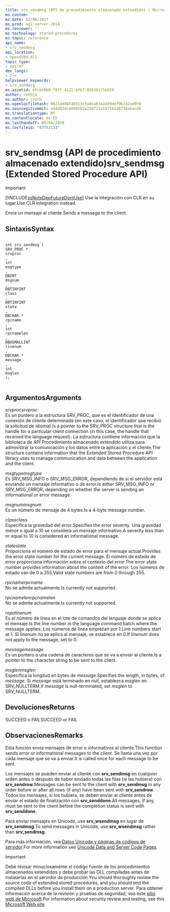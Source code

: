 ```yaml
---
title: srv_sendmsg (API de procedimiento almacenado extendido) | Microsoft Docs
ms.custom: ''
ms.date: 03/06/2017
ms.prod: sql-server-2014
ms.reviewer: ''
ms.technology: stored-procedures
ms.topic: reference
api_name:
- srv_sendmsg
api_location:
- opends60.dll
topic_type:
- apiref
dev_langs:
- C++
helpviewer_keywords:
- srv_sendmsg
ms.assetid: efcb50b9-f8ff-4121-bf67-05830171b928
author: rothja
ms.author: jroth
ms.openlocfilehash: 0821ad88f48313cfadea634a489def9b242a49f0
ms.sourcegitcommit: ad4d92dce894592a259721a1571b1d8736abacdb
ms.translationtype: MT
ms.contentlocale: es-ES
ms.lasthandoff: 08/04/2020
ms.locfileid: "87752133"
---
```

# <a name="srv_sendmsg-extended-stored-procedure-api"></a><span data-ttu-id="fa1ed-102">srv_sendmsg (API de procedimiento almacenado extendido)</span><span class="sxs-lookup"><span data-stu-id="fa1ed-102">srv_sendmsg (Extended Stored Procedure API)</span></span>
    
> [!IMPORTANT]  
>  [!INCLUDE[ssNoteDepFutureDontUse](../../includes/ssnotedepfuturedontuse-md.md)] <span data-ttu-id="fa1ed-103">Use la integración con CLR en su lugar.</span><span class="sxs-lookup"><span data-stu-id="fa1ed-103">Use CLR integration instead.</span></span>  
  
 <span data-ttu-id="fa1ed-104">Envía un mensaje al cliente.</span><span class="sxs-lookup"><span data-stu-id="fa1ed-104">Sends a message to the client.</span></span>  
  
## <a name="syntax"></a><span data-ttu-id="fa1ed-105">Sintaxis</span><span class="sxs-lookup"><span data-stu-id="fa1ed-105">Syntax</span></span>  
  
```  
  
int srv_sendmsg (  
SRV_PROC *  
srvproc  
,  
int  
msgtype  
,  
DBINT  
msgnum  
,  
DBTINYINT  
class  
,   
DBTINYINT  
state  
,  
DBCHAR *  
rpcname  
,  
int   
rpcnamelen  
,  
DBUSMALLINT  
linenum  
,  
DBCHAR *  
message  
,  
int  
msglen   
);  
  
```  
  
## <a name="arguments"></a><span data-ttu-id="fa1ed-106">Argumentos</span><span class="sxs-lookup"><span data-stu-id="fa1ed-106">Arguments</span></span>  
 <span data-ttu-id="fa1ed-107">*srvproc*</span><span class="sxs-lookup"><span data-stu-id="fa1ed-107">*srvproc*</span></span>  
 <span data-ttu-id="fa1ed-108">Es un puntero a la estructura SRV_PROC, que es el identificador de una conexión de cliente determinada (en este caso, el identificador que recibió la solicitud de idioma).</span><span class="sxs-lookup"><span data-stu-id="fa1ed-108">Is a pointer to the SRV_PROC structure that is the handle for a particular client connection (in this case, the handle that received the language request).</span></span> <span data-ttu-id="fa1ed-109">La estructura contiene información que la biblioteca de API Procedimiento almacenado extendido utiliza para administrar la comunicación y los datos entre la aplicación y el cliente.</span><span class="sxs-lookup"><span data-stu-id="fa1ed-109">The structure contains information that the Extended Stored Procedure API library uses to manage communication and data between the application and the client.</span></span>  
  
 <span data-ttu-id="fa1ed-110">*msgtype*</span><span class="sxs-lookup"><span data-stu-id="fa1ed-110">*msgtype*</span></span>  
 <span data-ttu-id="fa1ed-111">Es SRV_MSG_INFO o SRV_MSG_ERROR, dependiendo de si el servidor está enviando un mensaje informativo o de error.</span><span class="sxs-lookup"><span data-stu-id="fa1ed-111">Is either SRV_MSG_INFO or SRV_MSG_ERROR, depending on whether the server is sending an informational or error message.</span></span>  
  
 <span data-ttu-id="fa1ed-112">*msgnum*</span><span class="sxs-lookup"><span data-stu-id="fa1ed-112">*msgnum*</span></span>  
 <span data-ttu-id="fa1ed-113">Es un número de mensaje de 4 bytes.</span><span class="sxs-lookup"><span data-stu-id="fa1ed-113">Is a 4-byte message number.</span></span>  
  
 <span data-ttu-id="fa1ed-114">*class*</span><span class="sxs-lookup"><span data-stu-id="fa1ed-114">*class*</span></span>  
 <span data-ttu-id="fa1ed-115">Especifica la gravedad del error.</span><span class="sxs-lookup"><span data-stu-id="fa1ed-115">Specifies the error severity.</span></span> <span data-ttu-id="fa1ed-116">Una gravedad menor o igual a 10 se considera un mensaje informativo.</span><span class="sxs-lookup"><span data-stu-id="fa1ed-116">A severity less than or equal to 10 is considered an informational message.</span></span>  
  
 <span data-ttu-id="fa1ed-117">*state*</span><span class="sxs-lookup"><span data-stu-id="fa1ed-117">*state*</span></span>  
 <span data-ttu-id="fa1ed-118">Proporciona el número de estado de error para el mensaje actual.</span><span class="sxs-lookup"><span data-stu-id="fa1ed-118">Provides the error state number for the current message.</span></span> <span data-ttu-id="fa1ed-119">El número de estado de error proporciona información sobre el contexto del error.</span><span class="sxs-lookup"><span data-stu-id="fa1ed-119">The error state number provides information about the context of the error.</span></span> <span data-ttu-id="fa1ed-120">Los números de estado van de 0 a 255.</span><span class="sxs-lookup"><span data-stu-id="fa1ed-120">Valid state numbers are from 0 through 255.</span></span>  
  
 <span data-ttu-id="fa1ed-121">*rpcname*</span><span class="sxs-lookup"><span data-stu-id="fa1ed-121">*rpcname*</span></span>  
 <span data-ttu-id="fa1ed-122">No se admite actualmente.</span><span class="sxs-lookup"><span data-stu-id="fa1ed-122">Is currently not supported.</span></span>  
  
 <span data-ttu-id="fa1ed-123">*rpcnamelen*</span><span class="sxs-lookup"><span data-stu-id="fa1ed-123">*rpcnamelen*</span></span>  
 <span data-ttu-id="fa1ed-124">No se admite actualmente.</span><span class="sxs-lookup"><span data-stu-id="fa1ed-124">Is currently not supported.</span></span>  
  
 <span data-ttu-id="fa1ed-125">*ropa*</span><span class="sxs-lookup"><span data-stu-id="fa1ed-125">*linenum*</span></span>  
 <span data-ttu-id="fa1ed-126">Es el número de línea en el lote de comandos del lenguaje donde se aplica el mensaje.</span><span class="sxs-lookup"><span data-stu-id="fa1ed-126">Is the line number in the language command batch where the message applies.</span></span> <span data-ttu-id="fa1ed-127">Los números de línea empiezan por 1.</span><span class="sxs-lookup"><span data-stu-id="fa1ed-127">Line numbers start at 1.</span></span> <span data-ttu-id="fa1ed-128">Si *linenum* no se aplica al mensaje, se establece en 0.</span><span class="sxs-lookup"><span data-stu-id="fa1ed-128">If *linenum* does not apply to the message, set to 0.</span></span>  
  
 <span data-ttu-id="fa1ed-129">*message*</span><span class="sxs-lookup"><span data-stu-id="fa1ed-129">*message*</span></span>  
 <span data-ttu-id="fa1ed-130">Es un puntero a una cadena de caracteres que se va a enviar al cliente.</span><span class="sxs-lookup"><span data-stu-id="fa1ed-130">Is a pointer to the character string to be sent to the client.</span></span>  
  
 <span data-ttu-id="fa1ed-131">*msglen*</span><span class="sxs-lookup"><span data-stu-id="fa1ed-131">*msglen*</span></span>  
 <span data-ttu-id="fa1ed-132">Especifica la longitud en bytes de *message*.</span><span class="sxs-lookup"><span data-stu-id="fa1ed-132">Specifies the length, in bytes, of *message*.</span></span> <span data-ttu-id="fa1ed-133">Si *message* está terminado en null, establezca *msglen* en SRV_NULLTERM.</span><span class="sxs-lookup"><span data-stu-id="fa1ed-133">If *message* is null-terminated, set *msglen* to SRV_NULLTERM.</span></span>  
  
## <a name="returns"></a><span data-ttu-id="fa1ed-134">Devoluciones</span><span class="sxs-lookup"><span data-stu-id="fa1ed-134">Returns</span></span>  
 <span data-ttu-id="fa1ed-135">SUCCEED o FAIL</span><span class="sxs-lookup"><span data-stu-id="fa1ed-135">SUCCEED or FAIL</span></span>  
  
## <a name="remarks"></a><span data-ttu-id="fa1ed-136">Observaciones</span><span class="sxs-lookup"><span data-stu-id="fa1ed-136">Remarks</span></span>  
 <span data-ttu-id="fa1ed-137">Esta función envía mensajes de error o informativos al cliente.</span><span class="sxs-lookup"><span data-stu-id="fa1ed-137">This function sends error or informational messages to the client.</span></span> <span data-ttu-id="fa1ed-138">Se llama una vez por cada mensaje que se va a enviar.</span><span class="sxs-lookup"><span data-stu-id="fa1ed-138">It is called once for each message to be sent.</span></span>  
  
 <span data-ttu-id="fa1ed-139">Los mensajes se pueden enviar al cliente con **srv_sendmsg** en cualquier orden antes o después de haber enviado todas las filas (si las hubiera) con **srv_sendrow**.</span><span class="sxs-lookup"><span data-stu-id="fa1ed-139">Messages can be sent to the client with **srv_sendmsg** in any order before or after all rows (if any) have been sent with **srv_sendrow**.</span></span> <span data-ttu-id="fa1ed-140">Todos los mensajes, si los hubiera, se deben enviar al cliente antes de enviar el estado de finalización con **srv_senddone**.</span><span class="sxs-lookup"><span data-stu-id="fa1ed-140">All messages, if any, must be sent to the client before the completion status is sent with **srv_senddone**.</span></span>  
  
 <span data-ttu-id="fa1ed-141">Para enviar mensajes en Unicode, use **srv_wsendmsg** en lugar de **srv_sendmsg**.</span><span class="sxs-lookup"><span data-stu-id="fa1ed-141">To send messages in Unicode, use **srv_wsendmsg** rather than **srv_sendmsg**.</span></span>  
  
 <span data-ttu-id="fa1ed-142">Para más información, vea [Datos Unicode y páginas de códigos de servidor](../extended-stored-procedures-programming/unicode-data-and-server-code-pages.md).</span><span class="sxs-lookup"><span data-stu-id="fa1ed-142">For more information see [Unicode Data and Server Code Pages](../extended-stored-procedures-programming/unicode-data-and-server-code-pages.md).</span></span>  
  
> [!IMPORTANT]  
>  <span data-ttu-id="fa1ed-143">Debe revisar minuciosamente el código fuente de los procedimientos almacenados extendidos y debe probar las DLL compiladas antes de instalarlas en el servidor de producción.</span><span class="sxs-lookup"><span data-stu-id="fa1ed-143">You should thoroughly review the source code of extended stored procedures, and you should test the compiled DLLs before you install them on a production server.</span></span> <span data-ttu-id="fa1ed-144">Para obtener información acerca de la revisión y pruebas de seguridad, vea este [sitio web de Microsoft](https://go.microsoft.com/fwlink/?LinkID=54761&amp;clcid=0x409https://msdn.microsoft.com/security/).</span><span class="sxs-lookup"><span data-stu-id="fa1ed-144">For information about security review and testing, see this [Microsoft Web site](https://go.microsoft.com/fwlink/?LinkID=54761&amp;clcid=0x409https://msdn.microsoft.com/security/).</span></span>  
  
  
